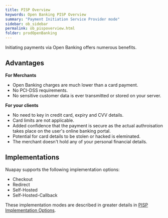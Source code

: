 ```yaml
---
title: PISP Overview
keywords: Open Banking PISP Overview
summary: "Payment Initiation Service Provider mode"
sidebar: ob_sidebar
permalink: ob_pispoverview.html
folder: prodOpenBanking
---
```


Initiating payments via Open Banking offers numerous benefits.

## Advantages

**For Merchants**

* Open Banking charges are much lower than a card payment.
* No PCI-DSS requirements.
* No sensitive customer data is ever transmitted or stored on your server.


**For your clients**

* No need to key in credit card, expiry and CVV details.
* Card limits are not applicable.
* Added confidence that the payment is secure as the actual authroisation takes place on the user's online banking portal.
* Potential for card details to be stolen or hacked is eleminated.
* The merchant doesn't hold any of your personal financial details.

## Implementations

Nuapay supports the following implementation options: 

* Checkout 
* Redirect
* Self-Hosted 
* Self-Hosted-Callback

These implementation modes are described in greater details in [PISP Implementation Options](ob_pispimplementation.html).











